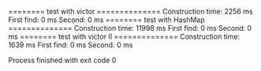 
======== test with victor ==============
Construction time: 2256 ms
First find: 0 ms
Second: 0 ms
======== test with HashMap ==============
Construction time: 11998 ms
First find: 0 ms
Second: 0 ms
======== test with victor II ==============
Construction time: 1639 ms
First find: 0 ms
Second: 0 ms

Process finished with exit code 0
